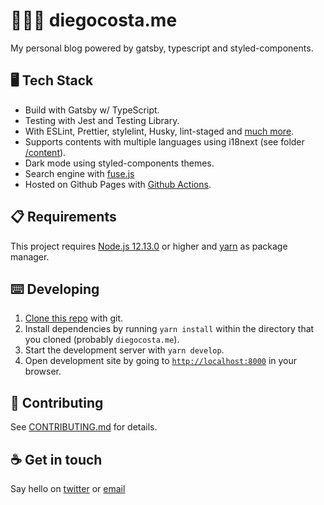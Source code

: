 # 👨🏿‍💻 diegocosta.me

My personal blog powered by gatsby, typescript and styled-components.

## 🖥️ Tech Stack 

- Build with Gatsby w/ TypeScript.
- Testing with Jest and Testing Library.
- With ESLint, Prettier, stylelint, Husky, lint-staged and [much more](package.json).
- Supports contents with multiple languages using i18next (see folder [/content](/content)).
- Dark mode using styled-components themes.
- Search engine with [fuse.js](https://fusejs.io/)
- Hosted on Github Pages with [Github Actions](.github/workflows/blog.yml).

## :clipboard: Requirements

This project requires [Node.js 12.13.0](https://nodejs.org/en/) or higher and [yarn](https://yarnpkg.com/) as package manager.

## :keyboard: Developing

1. [Clone this repo](https://help.github.com/en/articles/cloning-a-repository) with git.
2. Install dependencies by running `yarn install` within the directory that you cloned (probably `diegocosta.me`).
3. Start the development server with `yarn develop`.
4. Open development site by going to [`http://localhost:8000`](http://localhost:8000) in your browser.

## :triangular_ruler: Contributing

See [CONTRIBUTING.md](CONTRIBUTING.md) for details.

## :coffee: Get in touch

Say hello on [twitter](https://twitter.com/diegocoxta) or [email](mailto:diego@diegocosta.com.br)
